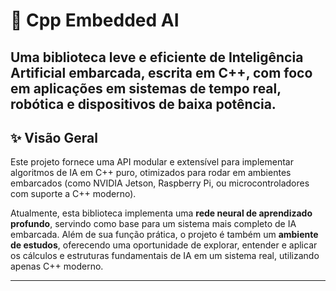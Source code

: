 # 🧠 Cpp Embedded AI

Uma biblioteca leve e eficiente de Inteligência Artificial embarcada, escrita em C++, com foco em aplicações em sistemas de tempo real, robótica e dispositivos de baixa potência.
---

## ✨ Visão Geral

Este projeto fornece uma API modular e extensível para implementar algoritmos de IA em C++ puro, otimizados para rodar em ambientes embarcados (como NVIDIA Jetson, Raspberry Pi, ou microcontroladores com suporte a C++ moderno).

Atualmente, esta biblioteca implementa uma **rede neural de aprendizado profundo**, servindo como base para um sistema mais completo de IA embarcada.
Além de sua função prática, o projeto é também um **ambiente de estudos**, oferecendo uma oportunidade de explorar, entender e aplicar os cálculos e estruturas fundamentais de IA em um sistema real, utilizando apenas C++ moderno.

---

